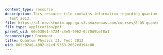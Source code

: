 ```yaml
---
content_type: resource
description: This resource file contains information regarding quantum physics II,
  test 2013.
file: https://ol-ocw-studio-app-qa.s3.amazonaws.com/courses/8-05-quantum-physics-ii-fall-2013/865c02a64082e1ed93532662ed394e00_MIT8_05F13_test_2013_v3.pdf
file_type: application/pdf
parent_uid: 66e538e1-4724-c4e5-9962-6c70d9baf8a1
resourcetype: Document
title: Quantum Physics II, Test 2013
uid: 865c02a6-4082-e1ed-9353-2662ed394e00
---
```

